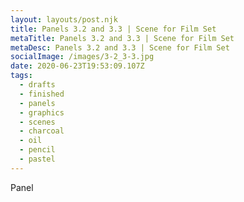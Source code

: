 ```yaml
---
layout: layouts/post.njk
title: Panels 3.2 and 3.3 | Scene for Film Set
metaTitle: Panels 3.2 and 3.3 | Scene for Film Set
metaDesc: Panels 3.2 and 3.3 | Scene for Film Set
socialImage: /images/3-2_3-3.jpg
date: 2020-06-23T19:53:09.107Z
tags:
  - drafts
  - finished
  - panels
  - graphics
  - scenes
  - charcoal
  - oil
  - pencil
  - pastel
---
```

Panel